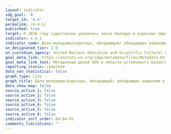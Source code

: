 ```yaml
---
layout: indicator
sdg_goal: '4'
target_id: '4.4'
permalink: /4-4-1/
published: true
target: К 2030 году существенно увеличить число молодых и взрослых людей, обладающих востребованными навыками, в том числе профессионально-техническими навыками, для трудоустройства, получения достойной работы и занятий предпринимательской деятельностью
indicator: 4.4.1
indicator_name: Доля молодежи/взрослых, обладающей/ обладающих навыками в области информационно-коммуникационных технологий, в разбивке по видам навыков
un_designated_tier: 2.0
un_custodian_agency: United Nations Education and Scientific Cultural Organisation - Institute of Statistics (UNESCO-UIS)
goal_meta_link: https://unstats.un.org/sdgs/metadata/files/Metadata-04-04-01.pdf
goal_meta_link_text: Метаданные Целей ООН в области устойчивого развития (PDF 866КБ)
reporting_status: complete
data_non_statistical: false
graph_type: line
graph_title: Доля молодежи/взрослых, обладающей/ обладающих навыками в области информационно-коммуникационных технологий, в разбивке по видам навыков
data_show_map: false
source_active_1: false
source_active_2: false
source_active_3: false
source_active_4: false
source_active_5: false
source_active_6: false
indicator_sort_order: 04-04-01
comments_limitations: ""
---
```

